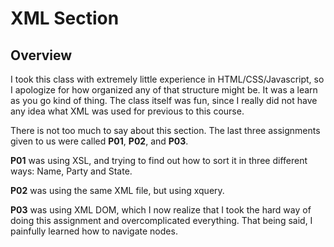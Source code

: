 # XML Section

## Overview

I took this class with extremely little experience in HTML/CSS/Javascript, so I apologize for how organized any of that structure might be.  It was a learn as you go kind of thing.  The class itself was fun, since I really did not have any idea what XML was used for previous to this course.

There is not too much to say about this section.  The last three assignments given to us were called **P01**, **P02**, and **P03**.

**P01** was using XSL, and trying to find out how to sort it in three different ways: Name, Party and State.

**P02** was using the same XML file, but using xquery.

**P03** was using XML DOM, which I now realize that I took the hard way of doing this assignment and overcomplicated everything.  That being said, I painfully learned how to navigate nodes.